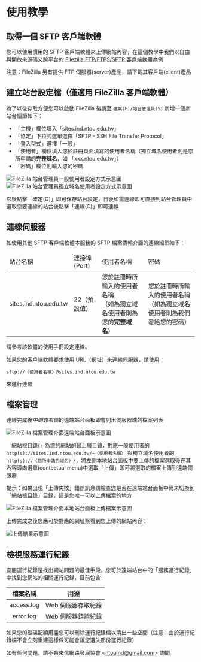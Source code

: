 # 使用教學
## 取得一個 SFTP 客戶端軟體
您可以使用慣用的 SFTP 客戶端軟體來上傳網站內容，在這個教學中我們以自由與開放來源碼又跨平台的 [Filezilla FTP/FTPS/SFTP 客戶端軟體](https://filezilla-project.org/)為例

注意：FileZilla 另有提供 FTP 伺服器(server)產品，請下載其客戶端(client)產品

## 建立站台設定檔（僅適用 FileZilla 客戶端軟體）
為了以後存取方便您可以啟動 FileZilla 後請至 `檔案(F)/站台管理員(S)` 新增一個新站台細節如下：

* 「主機」欄位填入「sites.ind.ntou.edu.tw」
* 「協定」下拉式選單選擇「SFTP - SSH File Transfer Protocol」
* 「登入型式」選擇「一般」
* 「使用者」欄位填入您於註冊頁面填寫的使用者名稱（獨立域名使用者則是您所申請的**完整域名**，如 「xxx.ntou.edu.tw」）
* 「密碼」欄位則輸入您的密碼

![FileZilla 站台管理員一般使用者設定方式示意圖](assets/pictures/tutorial-filezilla-site-manager-regular-user-example.png)  
![FileZilla 站台管理員獨立域名使用者設定方式示意圖](assets/pictures/tutorial-filezilla-site-manager-individual-domain-user-example.png)

然後點擊「確定(O)」即可保存站台設定，日後如需連線即可直接到站台管理員中選取您要連線的站台後點擊「連線&#x0028;C&#x0029;」即可連線

## 連線伺服器
如使用其他 SFTP 客戶端軟體本服務的 SFTP 檔案傳輸介面的連線細節如下：

<table>
	<thead>
		<tr><td>站台名稱</td><td>連接埠(Port)</td><td>使用者名稱</td><td>密碼</td></tr>
	</thead>
	<tbody>
		<tr><td>sites.ind.ntou.edu.tw</td><td>22（預設值）</td><td>您於註冊時所輸入的使用者名稱<br />（如為獨立域名使用者則為您的<strong>完整域名</strong>）</td><td>您於註冊時所輸入的使用者名稱<br />（如為獨立域名使用者則為我們發給您的密碼）</td></tr>
	</tbody>
</table>

請參考該軟體的使用手冊設定連線。

如果您的客戶端軟體要求使用 URL（網址）來連線伺服器，請使用：

    sftp://〈使用者名稱〉@sites.ind.ntou.edu.tw

來進行連線

## 檔案管理
連線完成後*中間靠右側*的遠端站台面板即會列出伺服器端的檔案列表

![FileZilla 檔案管理介面遠端站台面板示意圖](assets/pictures/tutorial-filezilla-file-manager-remote-panel-rootdir.png)

「網站根目錄/」為您的網站的最上層目錄，對應一般使用者的 `http(s)://sites.ind.ntou.edu.tw/~〈使用者名稱〉` 與獨立域名使用者的 `http(s)://〈您所申請的域名〉/`，將左側本地站台面板中要上傳的檔案選取後在其內容導向選單(contectual menu)中選取「上傳」即可將選取的檔案上傳到遠端伺服器

提示：如果出現「上傳失敗」錯誤訊息請檢查您是否在遠端站台面板中尚未切換到「網站根目錄」目錄，這是您唯一可以上傳檔案的地方

![FileZilla 檔案管理介面本地站台面板上傳檔案示意圖](assets/pictures/tutorial-filezilla-file-manager-local-panel-file-upload.png)

上傳完成之後您應可於對應的網址察看到您上傳的網站內容：

![上傳結果示意圖](assets/pictures/tutorial-individual-domain-upload-result.png)

## 檢視服務運行紀錄
查閱運行紀錄是找出網站問題的最佳手段，您可於遠端站台中的「服務運行紀錄」中找到您網站的相關運行紀錄，目前包含：

| 檔案名稱 | 用途 | 
| :--------: | :-------: |
| access.log | Web 伺服器存取紀錄 |
| error.log | Web 伺服器錯誤紀錄 | 

如果您的磁碟配額用盡您可以刪除運行紀錄檔以清出一些空間（注意：由於運行紀錄檔不會立刻重建這樣做可能會讓您遺失部份運行紀錄）

如有任何問題，請不吝來信網路發展協會 &lt;<ntouind@gmail.com>&gt; 詢問
